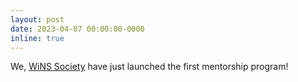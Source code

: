 ```yaml
---
layout: post
date: 2023-04-07 00:00:00-0000
inline: true
---
```


We, [WiNS Society](https://sites.google.com/view/womeninnetworkscience/virtual-programs/mentoring) have just launched the first mentorship program!